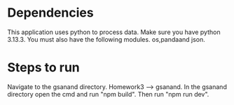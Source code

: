 # Dependencies

This application uses python to process data. 
Make sure you have python 3.13.3.
You must also have the following modules.
os,pandaand json. 

# Steps to run

Navigate to the gsanand directory. Homework3 --> gsanand. 
In the gsanand directory open the cmd and run "npm build".
Then run "npm run dev".